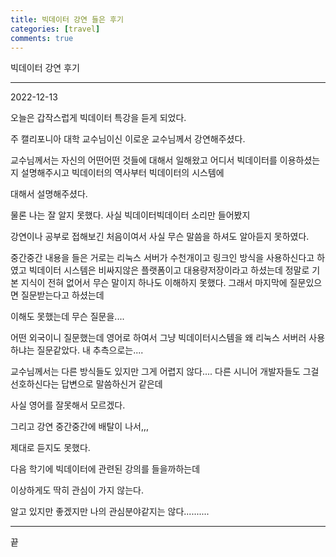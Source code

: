 ```yaml
---
title: 빅데이터 강연 들은 후기
categories: [travel]
comments: true
---
```


빅데이터 강연 후기

------------

2022-12-13



오늘은 갑작스럽게 빅데이터 특강을 듣게 되었다.

주 캘리포니아 대학 교수님이신 이로운 교수님께서 강연해주셨다.

교수님께서는 자신의 어떤어떤 것들에 대해서 일해왔고 어디서 빅데이터를 이용하셨는지 설명해주시고 빅데이터의 역사부터 빅데이터의 시스템에

대해서 설명해주셨다. 

물론 나는 잘 알지 못했다. 사실 빅데이터빅데이터 소리만 들어봤지

강연이나 공부로 접해보긴 처음이여서 사실 무슨 말씀을 하셔도 알아듣지 못하였다.

중간중간 내용을 들은 거로는 리눅스 서버가 수천개이고 링크인 방식을 사용하신다고 하였고 빅데이터 시스템은 비싸지않은 플랫폼이고 대용량저장이라고 하셨는데 정말로 기본 지식이 전혀 없어서 무슨 말이지 하나도 이해하지 못했다. 그래서 마지막에 질문있으면 질문받는다고 하셨는데

이해도 못했는데 무슨 질문을....

어떤 외국이니 질문했는데 영어로 하여서 그냥 빅데이터시스템을 왜 리눅스 서버러 사용하냐는 질문같았다. 내 추측으로는....

교수님께서는 다른 방식들도 있지만 그게 어렵지 않다.... 다른 시니어 개발자들도 그걸 선호하신다는 답변으로 말씀하신거 같은데

사실 영어를 잘못해서 모르겠다.



그리고 강연 중간중간에 배탈이 나서,,,

제대로 듣지도 못했다.



다음 학기에 빅데이터에 관련된 강의를 들을까하는데

이상하게도 딱히 관심이 가지 않는다.

알고 있지만 좋겠지만 나의 관심분야같지는 않다..........

------------------

끝